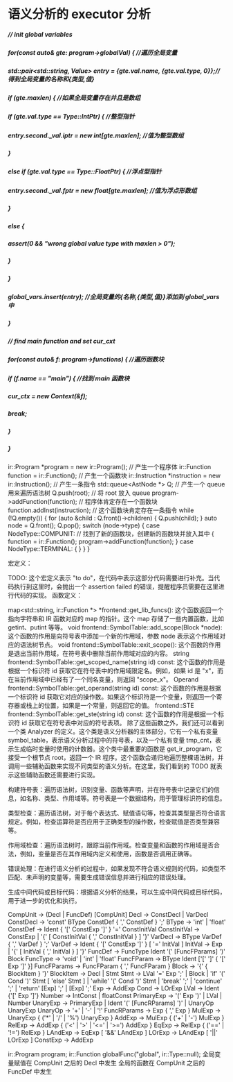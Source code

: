 # 语义分析的 executor 分析

##### // init global variables

##### for(const auto& gte: program->globalVal) { //遍历全局变量

##### std::pair<std::string, Value> entry = {gte.val.name, {gte.val.type, 0}};//得到全局变量的名称和{类型,值}

##### if (gte.maxlen) { //如果全局变量存在并且是数组

##### if (gte.val.type == Type::IntPtr) { //整型指针

##### entry.second.\_val.iptr = new int[gte.maxlen]; //值为整型数组

#####

##### }

##### else if (gte.val.type == Type::FloatPtr) { //浮点型指针

##### entry.second.\_val.fptr = new float[gte.maxlen]; //值为浮点形数组

##### }

##### else {

##### assert(0 && "wrong global value type with maxlen > 0");

##### }

##### }

##### global_vars.insert(entry); //全局变量的{名称,{类型,值}}添加到 global_vars 中

##### }

##### // find main function and set cur_cxt

##### for(const auto& f: program->functions) { //遍历函数块

##### if (f.name == "main") { //找到 main 函数块

##### cur_ctx = new Context(&f);

##### break;

##### }

##### }

ir::Program *program = new ir::Program(); // 产生一个程序体
ir::Function function = ir::Function(); // 产生一个函数块
ir::Instruction *instruction = new ir::Instruction(); // 产生一条指令
std::queue<AstNode \*> Q; // 产生一个 queue 用来遍历语法树
Q.push(root); // 将 root 放入 queue
program->addFunction(function); // 程序体肯定存在一个函数块
function.addInst(instruction); // 这个函数块肯定存在一条指令
while (!Q.empty())
{
for (auto &child : Q.front()->children)
{
Q.push(child);
}
auto node = Q.front();
Q.pop();
switch (node->type)
{
case NodeType::COMPUNIT: // 找到了新的函数块，创建新的函数块并放入其中
{
function = ir::Function();
program->addFunction(function);
}
case NodeType::TERMINAL:
{
}
}
}

宏定义：

TODO: 这个宏定义表示 "to do"，在代码中表示这部分代码需要进行补充。当代码执行到这里时，会抛出一个 assertion failed 的错误，提醒程序员需要在这里进行代码的实现。
函数定义：

map<std::string, ir::Function *> *frontend::get_lib_funcs(): 这个函数返回一个指向字符串和 IR 函数对应的 map 的指针。这个 map 存储了一些内置函数，比如 getint、putint 等等。
void frontend::SymbolTable::add_scope(Block \*node): 这个函数的作用是向符号表中添加一个新的作用域，参数 node 表示这个作用域对应的语法树节点。
void frontend::SymbolTable::exit_scope(): 这个函数的作用是退出当前作用域，在符号表中删除当前作用域对应的内容。
string frontend::SymbolTable::get_scoped_name(string id) const: 这个函数的作用是根据一个标识符 id 获取它在符号表中的作用域限定名。例如，如果 id 是 "x"，而在当前作用域中已经有了一个同名变量，则返回 "scope_x"。
Operand frontend::SymbolTable::get_operand(string id) const: 这个函数的作用是根据一个标识符 id 获取它对应的操作数。如果这个标识符是一个变量，则返回一个寄存器或栈上的位置，如果是一个常量，则返回它的值。
frontend::STE frontend::SymbolTable::get_ste(string id) const: 这个函数的作用是根据一个标识符 id 获取它在符号表中对应的符号表项。
除了这些函数之外，我们还可以看到一个类 Analyzer 的定义。这个类是语义分析器的主体部分，它有一个私有变量 symbol_table，表示语义分析过程中的符号表，以及一个私有变量 tmp_cnt，表示生成临时变量时使用的计数器。这个类中最重要的函数是 get_ir_program，它接受一个根节点 root，返回一个 IR 程序。这个函数会递归地遍历整棵语法树，并调用一些辅助函数来实现不同类型的语义分析。在这里，我们看到的 TODO 就表示这些辅助函数还需要进行实现。

构建符号表：遍历语法树，识别变量、函数等声明，并在符号表中记录它们的信息，如名称、类型、作用域等。符号表是一个数据结构，用于管理标识符的信息。

类型检查：遍历语法树，对于每个表达式、赋值语句等，检查其类型是否符合语言规定。例如，检查运算符是否应用于正确类型的操作数，检查赋值是否类型兼容等。

作用域检查：遍历语法树时，跟踪当前作用域。检查变量和函数的作用域是否合法，例如，变量是否在其作用域内定义和使用，函数是否调用正确等。

错误处理：在进行语义分析的过程中，如果发现不符合语义规则的代码，如类型不匹配、未声明的变量等，需要生成错误信息并进行相应的错误处理。

生成中间代码或目标代码：根据语义分析的结果，可以生成中间代码或目标代码，用于进一步的优化和执行。

CompUnit -> (Decl | FuncDef) [CompUnit]
Decl -> ConstDecl | VarDecl
ConstDecl -> 'const' BType ConstDef { ',' ConstDef } ';'
BType -> 'int' | 'float'
ConstDef -> Ident { '[' ConstExp ']' } '=' ConstInitVal
ConstInitVal -> ConstExp | '{' [ ConstInitVal { ',' ConstInitVal } ] '}'
VarDecl -> BType VarDef { ',' VarDef } ';'
VarDef -> Ident { '[' ConstExp ']' } [ '=' InitVal ]
InitVal -> Exp | '{' [ InitVal { ',' InitVal } ] '}'
FuncDef -> FuncType Ident '(' [FuncFParams] ')' Block
FuncType -> 'void' | 'int' | 'float'
FuncFParam -> BType Ident ['[' ']' { '[' Exp ']' }]
FuncFParams -> FuncFParam { ',' FuncFParam }
Block -> '{' { BlockItem } '}'
BlockItem -> Decl | Stmt
Stmt -> LVal '=' Exp ';' | Block | 'if' '(' Cond ')' Stmt [ 'else' Stmt ] | 'while' '(' Cond ')' Stmt | 'break' ';' | 'continue' ';' | 'return' [Exp] ';' | [Exp] ';'
Exp -> AddExp
Cond -> LOrExp
LVal -> Ident {'[' Exp ']'}
Number -> IntConst | floatConst
PrimaryExp -> '(' Exp ')' | LVal | Number
UnaryExp -> PrimaryExp | Ident '(' [FuncRParams] ')' | UnaryOp UnaryExp
UnaryOp -> '+' | '-' | '!'
FuncRParams -> Exp { ',' Exp }
MulExp -> UnaryExp { ('\*' | '/' | '%') UnaryExp }
AddExp -> MulExp { ('+' | '-') MulExp }
RelExp -> AddExp { ('<' | '>' | '<=' | '>=') AddExp }
EqExp -> RelExp { ('==' | '!=') RelExp }
LAndExp -> EqExp [ '&&' LAndExp ]
LOrExp -> LAndExp [ '||' LOrExp ]
ConstExp -> AddExp

ir::Program program;
ir::Function globalFunc("global", ir::Type::null);
全局变量赋值在 CompUnit 之后的 Decl 中发生
全局的函数在 CompUnit 之后的 FuncDef 中发生
